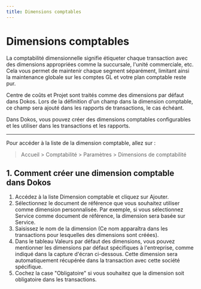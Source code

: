 ```yaml
---
title: Dimensions comptables
---
```


# Dimensions comptables

La comptabilité dimensionnelle signifie étiqueter chaque transaction avec des dimensions appropriées comme la succursale, l'unité commerciale, etc. Cela vous permet de maintenir chaque segment séparément, limitant ainsi la maintenance globale sur les comptes GL et votre plan comptable reste pur.

Centre de coûts et Projet sont traités comme des dimensions par défaut dans Dokos. Lors de la définition d'un champ dans la dimension comptable, ce champ sera ajouté dans les rapports de transactions, le cas échéant.

Dans Dokos, vous pouvez créer des dimensions comptables configurables et les utiliser dans les transactions et les rapports.

---

Pour accéder à la liste de la dimension comptable, allez sur :

> Accueil > Comptabilité > Paramètres > Dimensions de comptabilité

## 1. Comment créer une dimension comptable dans Dokos

1. Accédez à la liste Dimension comptable et cliquez sur Ajouter.
2. Sélectionnez le document de référence que vous souhaitez utiliser comme dimension personnalisée. Par exemple, si vous sélectionnez Service comme document de référence, la dimension sera basée sur Service.
3. Saisissez le nom de la dimension (Ce nom apparaîtra dans les transactions pour lesquelles des dimensions sont créées).
4. Dans le tableau Valeurs par défaut des dimensions, vous pouvez mentionner les dimensions par défaut spécifiques à l'entreprise, comme indiqué dans la capture d'écran ci-dessous. Cette dimension sera automatiquement récupérée dans la transaction avec cette société spécifique.
5. Cochez la case "Obligatoire" si vous souhaitez que la dimension soit obligatoire dans les transactions.
